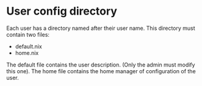 # User config directory
Each user has a directory named after their user name.
This directory must contain two files:
- default.nix
- home.nix

The default file contains the user description. (Only the admin must modify this one).
The home file contains the home manager of configuration of the user.
